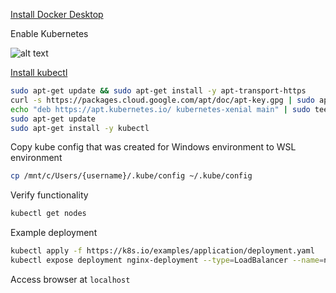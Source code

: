 [Install Docker Desktop](https://hub.docker.com/editions/community/docker-ce-desktop-windows)

Enable Kubernetes

![alt text](/images/docker-desktop-kubernetes.JPG)

[Install kubectl](https://kubernetes.io/docs/tasks/tools/install-kubectl/#install-kubectl-binary-using-native-package-management)

```sh
sudo apt-get update && sudo apt-get install -y apt-transport-https
curl -s https://packages.cloud.google.com/apt/doc/apt-key.gpg | sudo apt-key add -
echo "deb https://apt.kubernetes.io/ kubernetes-xenial main" | sudo tee -a /etc/apt/sources.list.d/kubernetes.list
sudo apt-get update
sudo apt-get install -y kubectl
```
Copy kube config that was created for Windows environment to WSL environment

```sh
cp /mnt/c/Users/{username}/.kube/config ~/.kube/config
```

Verify functionality

```sh
kubectl get nodes
```

Example deployment

```sh
kubectl apply -f https://k8s.io/examples/application/deployment.yaml
kubectl expose deployment nginx-deployment --type=LoadBalancer --name=nginx
```

Access browser at `localhost`
